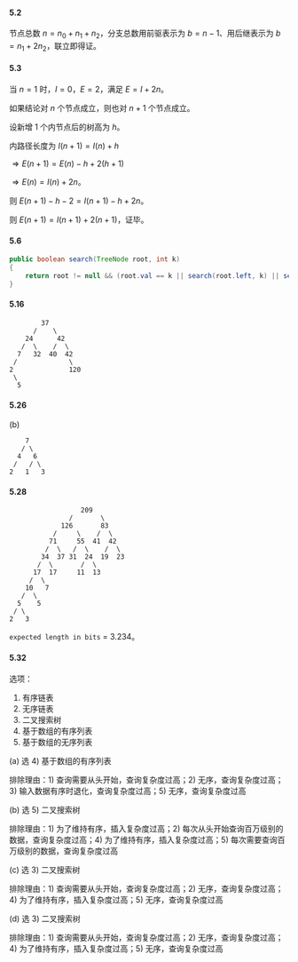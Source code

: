 #### 5.2

节点总数 $n = n_0 + n_1 + n_2$，分支总数用前驱表示为 $b = n - 1$、用后继表示为 $b = n_1 + 2 n_2$，联立即得证。

#### 5.3

当 $n = 1$ 时，$I = 0$，$E = 2$，满足 $E = I + 2 n$。

如果结论对 $n$ 个节点成立，则也对 $n + 1$ 个节点成立。

设新增 1 个内节点后的树高为 $h$。

内路径长度为 $I(n + 1) = I(n) + h$

$\Rightarrow E(n + 1) = E(n) - h + 2(h + 1)$

$\Rightarrow E(n) = I(n) + 2 n$。

则 $E(n + 1) - h - 2 = I(n + 1) - h + 2 n$。

则 $E(n + 1) = I(n + 1) + 2 (n + 1)$，证毕。

#### 5.6

```java
public boolean search(TreeNode root, int k)
{
	return root != null && (root.val == k || search(root.left, k) || search(root.right, k));
}
```

#### 5.16

```text
        37
      /    \
    24      42
   /  \    /  \
  7   32  40  42
 /             \
2              120
 \
  5
```

#### 5.26

(b)

```text
    7
   / \
  4   6
 /   / \
2   1   3
```

#### 5.28

```text
                  209 
               /       \
             126       83
           /     \    /  \
          71     55  41  42
         /  \   /  \    /  \
        34  37 31  24  19  23
       /  \       /  \
      17  17     11  13
	 /  \
	10   7
   /  \
  5    5
 / \
2   3
```

`expected length in bits` = $3.234$。

#### 5.32

选项：

1) 有序链表
2) 无序链表
3) 二叉搜索树
4) 基于数组的有序列表
5) 基于数组的无序列表

(a) 选 4) 基于数组的有序列表

排除理由：1) 查询需要从头开始，查询复杂度过高；2) 无序，查询复杂度过高；3) 输入数据有序时退化，查询复杂度过高；5) 无序，查询复杂度过高

(b) 选 5) 二叉搜索树

排除理由：1) 为了维持有序，插入复杂度过高；2) 每次从头开始查询百万级别的数据，查询复杂度过高；4) 为了维持有序，插入复杂度过高；5) 每次需要查询百万级别的数据，查询复杂度过高

(c) 选 3) 二叉搜索树

排除理由：1) 查询需要从头开始，查询复杂度过高；2) 无序，查询复杂度过高；4) 为了维持有序，插入复杂度过高；5) 无序，查询复杂度过高

(d) 选 3) 二叉搜索树

排除理由：1) 查询需要从头开始，查询复杂度过高；2) 无序，查询复杂度过高；4) 为了维持有序，插入复杂度过高；5) 无序，查询复杂度过高